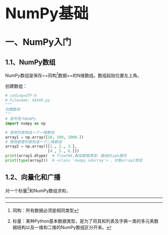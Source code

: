 <font size=8>**NumPy基础**</font>

# 一、NumPy入门

## 1.1、NumPy数组

NumPy数组是保存==同构[^注1]数据==的N维数组。数组起始位置左上角。

创建数组：

```python
# coding=UTF-8
# Filename: XXXXX.py
"""
创建数组
"""
# 首先导入NumPy
import numpy as np

# 使用列表构造一个一维数组
array1 = np.array([10, 100, 1000.])
# 使用嵌套列表构造一个二维数组
array2 = np.array([[1., 2., 3.],
                   [4., 5., 6.]])
print(array1.dtype)  # float64,数组数据类型，数组dtype属性
print(type(array2))  # <class 'numpy.ndarray'> ，对象array2类型
```

## 1.2、向量化和广播

对一个标量[^注2]和NumPy数组求和，













---

[^注1]: 同构：所有数据必须是相同类型
[^注2]: 标量：某种Python基本数据类型，是为了将其和列表及字典一类的多元素数据结构以及一维和二维的NumPy数组区分开来。
